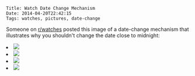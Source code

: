     Title: Watch Date Change Mechanism
    Date: 2014-04-20T22:42:15
    Tags: watches, pictures, date-change

Someone on [r/watches](http://reddit.com/r/watches) posted this image
of a date-change mechanism that illustrates why you shouldn't change
the date close to midnight:

<li><img src="http://i.imgur.com/tyiRx68.jpg" /></li>
<li><img src="http://i.imgur.com/twU4Ywt.jpg" /></li>
<li><img src="http://i.imgur.com/K34Tjck.jpg" /></li>
<li><img src="http://i.imgur.com/EduGQMW.jpg" /></li>


